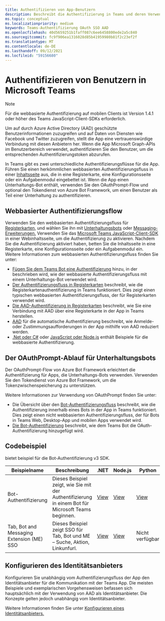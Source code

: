 ```yaml
---
title: Authentifizieren von App-Benutzern
description: Beschreibt die Authentifizierung in Teams und deren Verwendung in den Apps
ms.topic: conceptual
ms.localizationpriority: medium
keywords: Teams-Authentifizierung OAuth SSO AAD
ms.openlocfilehash: 40d5659251b1faff087c6ee6458800ede2a5c840
ms.sourcegitcommit: fc9f906ea1316028d85b41959980b81f2c23ef2f
ms.translationtype: MT
ms.contentlocale: de-DE
ms.lasthandoff: 09/12/2021
ms.locfileid: "59156680"
---
```

# <a name="authenticate-users-in-microsoft-teams"></a>Authentifizieren von Benutzern in Microsoft Teams

> [!Note]
> Für die webbasierte Authentifizierung auf mobilen Clients ist Version 1.4.1 oder höher des Teams JavaScript-Client-SDKs erforderlich.

Um auf durch Azure Active Directory (AAD) geschützte Benutzerinformationen zuzugreifen und auf Daten von Diensten wie Facebook und Twitter zuzugreifen, stellt die App eine vertrauenswürdige Verbindung mit diesen Anbietern her. Wenn die App Microsoft Graph-APIs im Benutzerbereich verwendet, authentifizieren Sie den Benutzer, um die entsprechenden Authentifizierungstoken abzurufen.

In Teams gibt es zwei unterschiedliche Authentifizierungsflüsse für die App. Führen Sie einen herkömmlichen webbasierten Authentifizierungsfluss in einer [Inhaltsseite](~/tabs/how-to/create-tab-pages/content-page.md) aus, die in eine Registerkarte, eine Konfigurationsseite oder ein Aufgabenmodul eingebettet ist. Wenn die App einen Unterhaltungs-Bot enthält, verwenden Sie den OAuthPrompt-Flow und optional den Tokendienst von Azure Bot Framework, um einen Benutzer als Teil einer Unterhaltung zu authentifizieren.

## <a name="web-based-authentication-flow"></a>Webbasierter Authentifizierungsflow

Verwenden Sie den webbasierten Authentifizierungsfluss für [Registerkarten,](~/tabs/what-are-tabs.md) und wählen Sie ihn mit [Unterhaltungsbots](~/bots/what-are-bots.md) oder [Messaging-Erweiterungen.](~/messaging-extensions/what-are-messaging-extensions.md) Verwenden Sie das [Microsoft Teams JavaScript-Client-SDK](/javascript/api/overview/msteams-client) in einer Webinhaltsseite, um die Authentifizierung zu aktivieren. Nachdem Sie die Authentifizierung aktiviert haben, betten Sie die Inhaltsseite in eine Registerkarte, eine Konfigurationsseite oder ein Aufgabenmodul ein. Weitere Informationen zum webbasierten Authentifizierungsfluss finden Sie unter:

* [Fügen Sie dem Teams Bot eine Authentifizierung](~/bots/how-to/authentication/add-authentication.md) hinzu, in der beschrieben wird, wie der webbasierte Authentifizierungsfluss mit einem Unterhaltungs-Bot verwendet wird.
* [Der Authentifizierungsfluss in Registerkarten](~/tabs/how-to/authentication/auth-flow-tab.md) beschreibt, wie die Registerkartenauthentifizierung in Teams funktioniert. Dies zeigt einen typischen webbasierten Authentifizierungsfluss, der für Registerkarten verwendet wird.
* [Die AAD-Authentifizierung in Registerkarten](~/tabs/how-to/authentication/auth-tab-AAD.md) beschreibt, wie Sie eine Verbindung mit AAD über eine Registerkarte in der App in Teams herstellen.
* [AAD](~/tabs/how-to/authentication/auth-silent-AAD.md) für die automatische Authentifizierung beschreibt, wie Anmelde- oder Zustimmungsaufforderungen in der App mithilfe von AAD reduziert werden.
* [.Net oder C#](https://github.com/OfficeDev/microsoft-teams-sample-complete-csharp) oder [JavaScript oder Node.js](https://github.com/OfficeDev/microsoft-teams-sample-complete-node) enthält Beispiele für die webbasierte Authentifizierung.

## <a name="the-oauthprompt-flow-for-conversational-bots"></a>Der OAuthPrompt-Ablauf für Unterhaltungsbots

Der OAuthPrompt-Flow von Azure Bot Framework erleichtert die Authentifizierung für Apps, die Unterhaltungs-Bots verwenden. Verwenden Sie den Tokendienst von Azure Bot Framework, um die Tokenzwischenspeicherung zu unterstützen.

Weitere Informationen zur Verwendung von OAuthPrompt finden Sie unter:

* Die Übersicht über den [Bot-Authentifizierungsfluss](~/bots/how-to/authentication/auth-flow-bot.md) beschreibt, wie die Authentifizierung innerhalb eines Bots in der App in Teams funktioniert. Dies zeigt einen nicht webbasierten Authentifizierungsfluss, der für Bots in Teams Web, Desktop-App und mobilen Apps verwendet wird.
* [Die Bot-Authentifizierung](~/bots/how-to/authentication/add-authentication.md) beschreibt, wie dem Teams Bot die OAuth-Authentifizierung hinzugefügt wird.

## <a name="code-sample"></a>Codebeispiel

bietet beispiel für die Bot-Authentifizierung v3 SDK.

| **Beispielname** | **Beschreibung** | **.NET** | **Node.js** | **Python** |
|---------------|------------|------------|-------------|---------------|
| Bot-Authentifizierung | Dieses Beispiel zeigt, wie Sie mit der Authentifizierung in einem Bot für Microsoft Teams beginnen. | [View](https://github.com/microsoft/BotBuilder-Samples/tree/master/samples/csharp_dotnetcore/46.teams-auth) | [View](https://github.com/microsoft/BotBuilder-Samples/tree/master/samples/javascript_nodejs/46.teams-auth) | [View](https://github.com/microsoft/BotBuilder-Samples/tree/main/samples/python/46.teams-auth) |
| Tab, Bot and Messaging Extension (ME) SSO | Dieses Beispiel zeigt SSO für Tab, Bot und ME – Suche, Aktion, Linkunfurl. |  [View](https://github.com/OfficeDev/Microsoft-Teams-Samples/tree/main/samples/app-sso/csharp) | [View](https://github.com/OfficeDev/Microsoft-Teams-Samples/tree/main/samples/app-sso/nodejs) | Nicht verfügbar |


## <a name="configure-the-identity-provider"></a>Konfigurieren des Identitätsanbieters

Konfigurieren Sie unabhängig vom Authentifizierungsfluss der App den Identitätsanbieter für die Kommunikation mit der Teams App. Die meisten Beispiele und exemplarischen Vorgehensweisen befassen sich hauptsächlich mit der Verwendung von AAD als Identitätsanbieter. Die Konzepte gelten jedoch unabhängig vom Identitätsanbieter.

Weitere Informationen finden Sie unter [Konfigurieren eines Identitätsanbieters.](~/concepts/authentication/configure-identity-provider.md)
